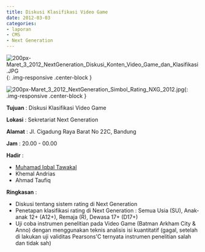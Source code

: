 ```yaml
---
title: Diskusi Klasifikasi Video Game
date: 2012-03-03
categories:
- laporan
- CMS
- Next Generation
---
```


![200px-Maret_3_2012_NextGeneration_Diskusi_Konten_Video_Game_dan_Klasifikasi.JPG](/uploads/200px-Maret_3_2012_NextGeneration_Diskusi_Konten_Video_Game_dan_Klasifikasi.JPG){: .img-responsive .center-block }

![200px-Maret_3_2012_NextGeneration_Simbol_Rating_NXG_2012.jpg](/uploads/200px-Maret_3_2012_NextGeneration_Simbol_Rating_NXG_2012.jpg){: .img-responsive .center-block }

**Tujuan** : Diskusi Klasifikasi Video Game 

**Lokasi** : Sekretariat Next Generation 

**Alamat** : Jl. Cigadung Raya Barat No 22C, Bandung 

**Jam** : 20.00 - 00.00 

**Hadir** :
* [Muhamad Iqbal Tawakal](wiki.ciptamedia.org/wiki/Muhamad_Iqbal_Tawakal)
* Khemal Andrias
* Ahmad Taufiq

**Ringkasan** :
* Diskusi tentang sistem rating di Next Generation
* Penetapan klasifikasi rating di Next Generation : Semua Usia (SU), Anak-anak 12+ (A12+), Remaja (R), Dewasa 17+ (D17+)
* Uji coba instrumen penelitian pada Video Game (Batman Arkham City & Anno) dengan menggunakan teknis analisis isi kuantitatif (gagal, setelah di lakukan uji validitas Pearsons'C ternyata instrumen penelitian salah dan tidak sah)
